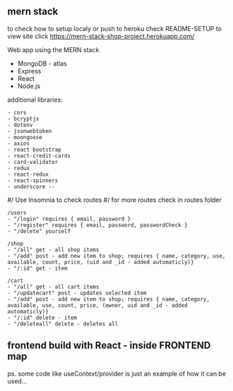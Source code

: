 ## mern stack

to check how to setup localy or push to heroku check README-SETUP
to view site click https://mern-stack-shop-project.herokuapp.com/

Web app using the MERN stack 

- MongoDB - atlas
- Express
- React
- Node.js

additional libraries: 
```
- cors
- bcryptjs
- dotenv
- jsonwebtoken
- moongoose
- axios
- react bootstrap
- react-credit-cards
- card-validator
- redux
- react-redux
- react-spinners
- underscore --
```
#/ Use Insomnia to check routes
#/ for more routes check in routes folder
```
/users
- "/login" requires { email, password }
- "/register" requires { email, password, passwordCheck }
- "/delete" yourself
```
```
/shop
- "/all" get - all shop items
- "/add" post - add new item to shop; requires { name, category, use, available, count, price, (uid and _id - added automaticly)}
- "/:id" get - item
```
```
/cart
- "/all" get - all cart items
- "/updatecart" post - updates selected item
- "/add" post - add new item to shop; requires { name, category, available, use, count, price, (owner, uid and _id - added automaticly)}
- "/:id" delete - item
- "/deleteall" delete - deletes all
```

## frontend build with React - inside FRONTEND map

ps. some code like useContext/provider is just an example of how it can be used...

